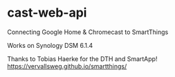 # cast-web-api
Connecting Google Home & Chromecast to SmartThings

Works on Synology DSM 6.1.4

Thanks to Tobias Haerke for the DTH and SmartApp!
https://vervallsweg.github.io/smartthings/
